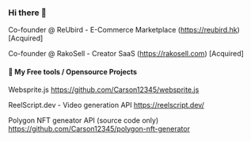 ### Hi there 👋 

Co-founder @ ReUbird - E-Commerce Marketplace (https://reubird.hk) [Acquired]

Co-founder @ RakoSell - Creator SaaS (https://rakosell.com) [Acquired]

#### 🔭 My Free tools / Opensource Projects ####

Websprite.js
https://github.com/Carson12345/websprite.js

ReelScript.dev - Video generation API
https://reelscript.dev/

Polygon NFT geneator API (source code only)
https://github.com/Carson12345/polygon-nft-generator

<!--
**Carson12345/Carson12345** is a ✨ _special_ ✨ repository because its `README.md` (this file) appears on your GitHub profile.

Here are some ideas to get you started:

- 🔭 I’m currently working on ...
- 🌱 I’m currently learning ...
- 👯 I’m looking to collaborate on ...
- 🤔 I’m looking for help with ...
- 💬 Ask me about ...
- 📫 How to reach me: ...
- 😄 Pronouns: ...
- ⚡ Fun fact: ...
-->
